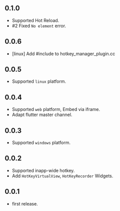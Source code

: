 ## 0.1.0

- Supported Hot Reload.
- #2 Fixed `No element` error.

## 0.0.6

- [linux] Add #include <string> to hotkey_manager_plugin.cc

## 0.0.5

- Supported `linux` platform.

## 0.0.4

- Supported `web` platform, Embed via iframe.
- Adapt flutter master channel.

## 0.0.3

- Supported `windows` platform.

## 0.0.2

- Supported inapp-wide hotkey.
- Add `HotKeyVirtualView`, `HotKeyRecorder` Widgets.

## 0.0.1

- first release.
